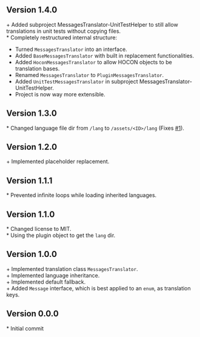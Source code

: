 Version 1.4.0
-------------

\+ Added subproject MessagesTranslator-UnitTestHelper to still allow translations in unit tests without copying files.  
\* Completely restructured internal structure:
  - Turned `MessagesTranslator` into an interface.
  - Added `BaseMessagesTranslator` with built in replacement functionalities.
  - Added `HoconMessagesTranslator` to allow HOCON objects to be translation bases.
  - Renamed `MessagesTranslator` to `PluginMessagesTranslator`.
  - Added `UnitTestMessagesTranslator` in subproject MessagesTranslator-UnitTestHelper.
  - Project is now way more extensible.


Version 1.3.0
-------------

\* Changed language file dir from `/lang` to `/assets/<ID>/lang` (Fixes [#1](https://github.com/AuraDevelopmentTeam/MessagesTranslator/issues/1)).  


Version 1.2.0
-------------

\+ Implemented placeholder replacement.  


Version 1.1.1
-------------

\* Prevented infinite loops while loading inherited languages.  


Version 1.1.0
-------------

\* Changed license to MIT.  
\* Using the plugin object to get the `lang` dir.  


Version 1.0.0
-------------

\+ Implemented translation class `MessagesTranslator`.  
\+ Implemented language inheritance.  
\+ Implemented default fallback.  
\+ Added `Message` interface, which is best applied to an `enum`, as translation keys.  


Version 0.0.0
-------------

\* Initial commit  
